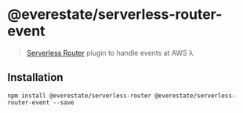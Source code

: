 # @everestate/serverless-router-event

> [Serverless Router](https://github.com/everestate/serverless-router) plugin to handle events at AWS λ

## Installation

```
npm install @everestate/serverless-router @everestate/serverless-router-event --save
```
